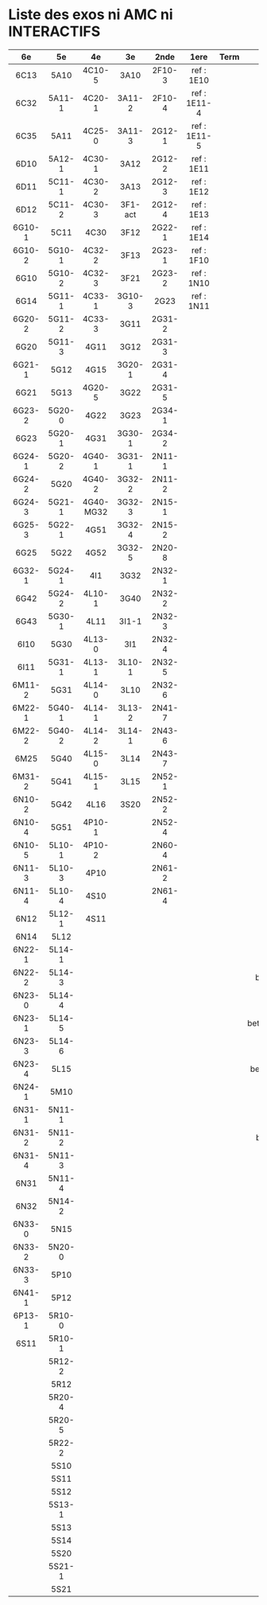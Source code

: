 # Liste des exos ni AMC ni INTERACTIFS

|6e|5e|4e|3e|2nde|1ere|Term|Reste|
|:-:|:-:|:-:|:-:|:-:|:-:|:-:|:-:|
|6C13|5A10|4C10-5|3A10|2F10-3|ref : 1E10||CM020|
|6C32|5A11-1|4C20-1|3A11-2|2F10-4|ref : 1E11-4||CM021|
|6C35|5A11|4C25-0|3A11-3|2G12-1|ref : 1E11-5||PEA11-1|
|6D10|5A12-1|4C30-1|3A12|2G12-2|ref : 1E11||PEA11|
|6D11|5C11-1|4C30-2|3A13|2G12-3|ref : 1E12||P003|
|6D12|5C11-2|4C30-3|3F1-act|2G12-4|ref : 1E13||P004|
|6G10-1|5C11|4C30|3F12|2G22-1|ref : 1E14||P005|
|6G10-2|5G10-1|4C32-2|3F13|2G23-1|ref : 1F10||P006|
|6G10|5G10-2|4C32-3|3F21|2G23-2|ref : 1N10||P007|
|6G14|5G11-1|4C33-1|3G10-3|2G23|ref : 1N11||P008|
|6G20-2|5G11-2|4C33-3|3G11|2G31-2|||P009|
|6G20|5G11-3|4G11|3G12|2G31-3|||P010|
|6G21-1|5G12|4G15|3G20-1|2G31-4|||P011|
|6G21|5G13|4G20-5|3G22|2G31-5|||P012|
|6G23-2|5G20-0|4G22|3G23|2G34-1|||P013|
|6G23|5G20-1|4G31|3G30-1|2G34-2|||P014|
|6G24-1|5G20-2|4G40-1|3G31-1|2N11-1|||beta2F31|
|6G24-2|5G20|4G40-2|3G32-2|2N11-2|||beta2N60-X1|
|6G24-3|5G21-1|4G40-MG32|3G32-3|2N15-1|||beta2N60-X2|
|6G25-3|5G22-1|4G51|3G32-4|2N15-2|||beta3F23|
|6G25|5G22|4G52|3G32-5|2N20-8|||beta3G15|
|6G32-1|5G24-1|4I1|3G32|2N32-1|||beta3G41|
|6G42|5G24-2|4L10-1|3G40|2N32-2|||beta3s21|
|6G43|5G30-1|4L11|3I1-1|2N32-3|||beta4C31|
|6I10|5G30|4L13-0|3I1|2N32-4|||beta4G20-3|
|6I11|5G31-1|4L13-1|3L10-1|2N32-5|||beta4G20-4|
|6M11-2|5G31|4L14-0|3L10|2N32-6|||beta6C33-1|
|6M22-1|5G40-1|4L14-1|3L13-2|2N41-7|||beta6test2|
|6M22-2|5G40-2|4L14-2|3L14-1|2N43-6|||beta6test2021|
|6M25|5G40|4L15-0|3L14|2N43-7|||betaAsymptotesObliques|
|6M31-2|5G41|4L15-1|3L15|2N52-1|||betaComplexes|
|6N10-2|5G42|4L16|3S20|2N52-2|||betaDivisionsDePolynomes|
|6N10-4|5G51|4P10-1||2N52-4|||betaEq1erDegreDansC|
|6N10-5|5L10-1|4P10-2||2N60-4|||betaEq2eDegAvecParam|
|6N11-3|5L10-3|4P10||2N61-2|||betaEqCarreDansC|
|6N11-4|5L10-4|4S10||2N61-4|||betaEqValAbs|
|6N12|5L12-1|4S11|||||betaEquationsLog|
|6N14|5L12||||||betaExo3d|
|6N22-1|5L14-1||||||betaExoSimpleMatthieu|
|6N22-2|5L14-3||||||betaModele10_simple_question-reponse|
|6N23-0|5L14-4||||||betaModele11_parametrable|
|6N23-1|5L14-5||||||betaModele20_plusieurs_types_de_questions|
|6N23-3|5L14-6||||||betaModele21_parametrables|
|6N23-4|5L15||||||betaModele30_constructions_géométriques|
|6N24-1|5M10||||||betaModele31_parametrables|
|6N31-1|5N11-1||||||betaModele40_tableau_proportionnalite|
|6N31-2|5N11-2||||||betaModele41_tableau_signes_variations|
|6N31-4|5N11-3||||||betaProbaAouB|
|6N31|5N11-4||||||betaProbabilites|
|6N32|5N14-2||||||betaPuissances|
|6N33-0|5N15||||||betaSpline|
|6N33-2|5N20-0||||||betaSys2x2CombLin|
|6N33-3|5P10||||||betaTracerParabole|
|6N41-1|5P12||||||betarotation3d|
|6P13-1|5R10-0||||||betatrinome|
|6S11|5R10-1||||||moule_a_exo_mathalea|
||5R12-2||||||moule_a_exo_mathalea2d|
||5R12||||||c3C10-2|
||5R20-4||||||c3N10|
||5R20-5||||||c3N23|
||5R22-2|||||||
||5S10|||||||
||5S11|||||||
||5S12|||||||
||5S13-1|||||||
||5S13|||||||
||5S14|||||||
||5S20|||||||
||5S21-1|||||||
||5S21|||||||
